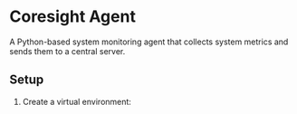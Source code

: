 # Coresight Agent

A Python-based system monitoring agent that collects system metrics and sends them to a central server.

## Setup

1. Create a virtual environment:
